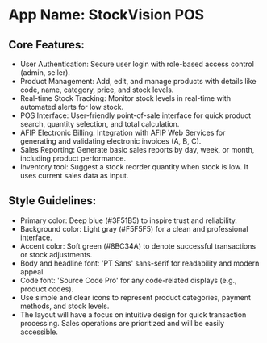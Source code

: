 # **App Name**: StockVision POS

## Core Features:

- User Authentication: Secure user login with role-based access control (admin, seller).
- Product Management: Add, edit, and manage products with details like code, name, category, price, and stock levels.
- Real-time Stock Tracking: Monitor stock levels in real-time with automated alerts for low stock.
- POS Interface: User-friendly point-of-sale interface for quick product search, quantity selection, and total calculation.
- AFIP Electronic Billing: Integration with AFIP Web Services for generating and validating electronic invoices (A, B, C).
- Sales Reporting: Generate basic sales reports by day, week, or month, including product performance.
- Inventory tool: Suggest a stock reorder quantity when stock is low. It uses current sales data as input.

## Style Guidelines:

- Primary color: Deep blue (#3F51B5) to inspire trust and reliability.
- Background color: Light gray (#F5F5F5) for a clean and professional interface.
- Accent color: Soft green (#8BC34A) to denote successful transactions or stock adjustments.
- Body and headline font: 'PT Sans' sans-serif for readability and modern appeal.
- Code font: 'Source Code Pro' for any code-related displays (e.g., product codes).
- Use simple and clear icons to represent product categories, payment methods, and stock levels.
- The layout will have a focus on intuitive design for quick transaction processing. Sales operations are prioritized and will be easily accessible.